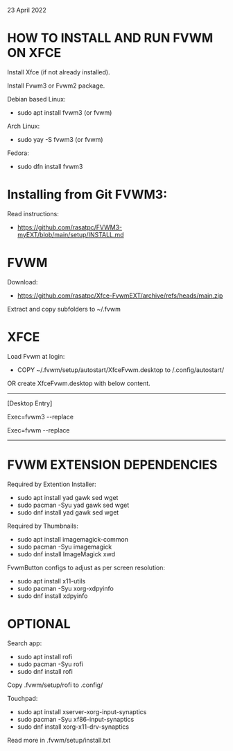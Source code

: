 23 April 2022
# HOW TO INSTALL AND RUN FVWM ON XFCE

Install Xfce (if not already installed).

Install Fvwm3 or Fvwm2 package.

Debian based Linux:
* sudo apt install fvwm3 (or fvwm)

Arch Linux:
* sudo yay -S fvwm3 (or fvwm)

Fedora:
* sudo dfn install fvwm3

# Installing from Git FVWM3:

Read instructions:
* https://github.com/rasatpc/FVWM3-myEXT/blob/main/setup/INSTALL.md

FVWM
====

Download:
* https://github.com/rasatpc/Xfce-FvwmEXT/archive/refs/heads/main.zip

Extract and copy subfolders to ~/.fvwm

XFCE
====

Load Fvwm at login:
* COPY ~/.fvwm/setup/autostart/XfceFvwm.desktop to /.config/autostart/

OR create XfceFvwm.desktop with below content.

---------

[Desktop Entry]

Exec=fvwm3 --replace

Exec=fvwm --replace

-------


# FVWM EXTENSION DEPENDENCIES

Required by Extention Installer:
* sudo apt install yad gawk sed wget
* sudo pacman -Syu yad gawk sed wget
* sudo dnf install yad gawk sed wget

Required by Thumbnails:
* sudo apt install imagemagick-common
* sudo pacman -Syu imagemagick
* sudo dnf install ImageMagick xwd

FvwmButton configs to adjust as per screen resolution:
* sudo apt install x11-utils
* sudo pacman -Syu xorg-xdpyinfo
* sudo dnf install xdpyinfo

# OPTIONAL

Search app:
* sudo apt install rofi
* sudo pacman -Syu rofi
* sudo dnf install rofi

Copy .fvwm/setup/rofi to .config/

Touchpad:
* sudo apt install xserver-xorg-input-synaptics
* sudo pacman -Syu xf86-input-synaptics
* sudo dnf install xorg-x11-drv-synaptics

Read more in .fvwm/setup/install.txt
